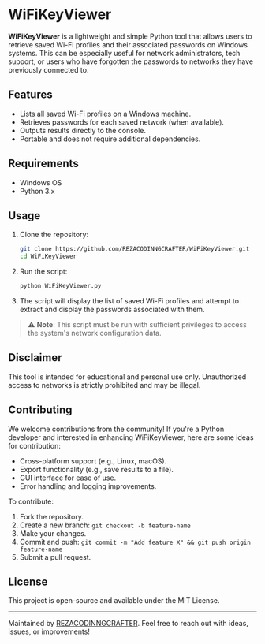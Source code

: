 # WiFiKeyViewer

**WiFiKeyViewer** is a lightweight and simple Python tool that allows users to retrieve saved Wi-Fi profiles and their associated passwords on Windows systems. This can be especially useful for network administrators, tech support, or users who have forgotten the passwords to networks they have previously connected to.

## Features

* Lists all saved Wi-Fi profiles on a Windows machine.
* Retrieves passwords for each saved network (when available).
* Outputs results directly to the console.
* Portable and does not require additional dependencies.

## Requirements

* Windows OS
* Python 3.x

## Usage

1. Clone the repository:

   ```bash
   git clone https://github.com/REZACODINNGCRAFTER/WiFiKeyViewer.git
   cd WiFiKeyViewer
   ```

2. Run the script:

   ```bash
   python WiFiKeyViewer.py
   ```

3. The script will display the list of saved Wi-Fi profiles and attempt to extract and display the passwords associated with them.

> ⚠️ **Note**: This script must be run with sufficient privileges to access the system's network configuration data.

## Disclaimer

This tool is intended for educational and personal use only. Unauthorized access to networks is strictly prohibited and may be illegal.

## Contributing

We welcome contributions from the community! If you're a Python developer and interested in enhancing WiFiKeyViewer, here are some ideas for contribution:

* Cross-platform support (e.g., Linux, macOS).
* Export functionality (e.g., save results to a file).
* GUI interface for ease of use.
* Error handling and logging improvements.

To contribute:

1. Fork the repository.
2. Create a new branch: `git checkout -b feature-name`
3. Make your changes.
4. Commit and push: `git commit -m "Add feature X" && git push origin feature-name`
5. Submit a pull request.

## License

This project is open-source and available under the MIT License.

---

Maintained by [REZACODINNGCRAFTER](https://github.com/REZACODINNGCRAFTER). Feel free to reach out with ideas, issues, or improvements!
